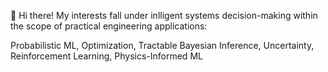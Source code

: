  👋 Hi there! My interests fall under inlligent systems decision-making within the scope of practical engineering applications:

Probabilistic ML, Optimization, Tractable Bayesian Inference, Uncertainty, Reinforcement Learning, Physics-Informed ML 


